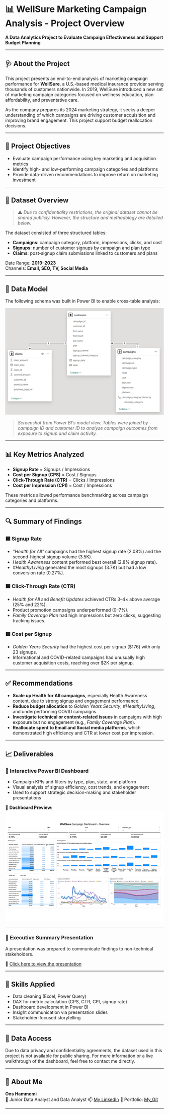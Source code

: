 # 📊 WellSure Marketing Campaign Analysis - Project Overview
**A Data Analytics Project to Evaluate Campaign Effectiveness and Support Budget Planning**

---

## 🩺 About the Project

This project presents an end-to-end analysis of marketing campaign performance for **WellSure**, a U.S.-based medical insurance provider serving thousands of customers nationwide. In 2019, WellSure introduced a new set of marketing campaign categories focused on wellness education, plan affordability, and preventative care.

As the company prepares its 2024 marketing strategy, it seeks a deeper understanding of which campaigns are driving customer acquisition and improving brand engagement. This project support budget reallocation decisions.

---

## 🎯 Project Objectives

- Evaluate campaign performance using key marketing and acquisition metrics  
- Identify high- and low-performing campaign categories and platforms  
- Provide data-driven recommendations to improve return on marketing investment

---

## 🧮 Dataset Overview

> ⚠️ *Due to confidentiality restrictions, the original dataset cannot be shared publicly. However, the structure and methodology are detailed below.*

The dataset consisted of three structured tables:

- **Campaigns**: campaign category, platform, impressions, clicks, and cost  
- **Signups**: number of customer signups by campaign and plan type  
- **Claims**: post-signup claim submissions linked to customers and plans  

Date Range: **2019–2023**  
Channels: **Email, SEO, TV, Social Media**

---

## 🧱 Data Model

The following schema was built in Power BI to enable cross-table analysis:

![Data Model Diagram](images/data_model.png)

> *Screenshot from Power BI's model view. Tables were joined by campaign ID and customer ID to analyze campaign outcomes from exposure to signup and claim activity.*

---

## 📊 Key Metrics Analyzed

- **Signup Rate** = Signups / Impressions  
- **Cost per Signup (CPS)** = Cost / Signups  
- **Click-Through Rate (CTR)** = Clicks / Impressions  
- **Cost per Impression (CPI)** = Cost / Impressions  

These metrics allowed performance benchmarking across campaign categories and platforms.

---

## 🔍 Summary of Findings

### 🟩 Signup Rate
- *"Health for All"* campaigns had the highest signup rate (2.08%) and the second-highest signup volume (3.5K).  
- *Health Awareness* content performed best overall (2.8% signup rate).  
- *#HealthyLiving* generated the most signups (3.7K) but had a low conversion rate (0.27%).

### 🟦 Click-Through Rate (CTR)
- *Health for All* and *Benefit Updates* achieved CTRs 3–4× above average (25% and 22%).  
- Product promotion campaigns underperformed (0–7%).  
- *Family Coverage Plan* had high impressions but zero clicks, suggesting tracking issues.

### 🟥 Cost per Signup
- *Golden Years Security* had the highest cost per signup ($176) with only 23 signups.  
- Informational and COVID-related campaigns had unusually high customer acquisition costs, reaching over $2K per signup.

---

## ✅ Recommendations

- **Scale up Health for All campaigns**, especially Health Awareness content, due to strong signup and engagement performance.  
- **Reduce budget allocation** to *Golden Years Security*, *#HealthyLiving*, and underperforming COVID campaigns.  
- **Investigate technical or content-related issues** in campaigns with high exposure but no engagement (e.g., *Family Coverage Plan*).  
- **Reallocate spent to Email and Social media platforms**, which demonstrated high efficiency and CTR at lower cost per impression.

---
## 📈 Deliverables

### 📌 Interactive Power BI Dashboard

- Campaign KPIs and filters by type, plan, state, and platform  
- Visual analysis of signup efficiency, cost trends, and engagement  
- Used to support strategic decision-making and stakeholder presentations  

📸 **Dashboard Preview:**  
![WellSure Campaign Dashboard](images/wellsure_dahboard.png)

---

### 📌 Executive Summary Presentation

A presentation was prepared to communicate findings to non-technical stakeholders.

📄 [Click here to view the presentation]()

---

## 🧠 Skills Applied

- Data cleaning (Excel, Power Query)  
- DAX for metric calculation (CPS, CTR, CPI, signup rate)  
- Dashboard development in Power BI  
- Insight communication via presentation slides  
- Stakeholder-focused storytelling

---

## 🚫 Data Access

Due to data privacy and confidentiality agreements, the dataset used in this project is not available for public sharing. For more information or a live walkthrough of the dashboard, feel free to contact me directly.

---

## 🙋 About Me

**Ons Hammemi**  
💼 Junior Data Analyst and  Data Analyst
📫 [My LinkedIn](https://linkedin.com/in/onshammemii)
📂 Portfolio: [My_Git](https://github.com/onshammemii/)

---
